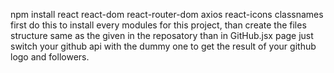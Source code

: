 npm install react react-dom react-router-dom axios react-icons classnames
first do this to install every modules for this project,
than create the files structure same as the given in the reposatory
than in GitHub.jsx page just switch your github api with the dummy one to get the result of your github logo and followers.
